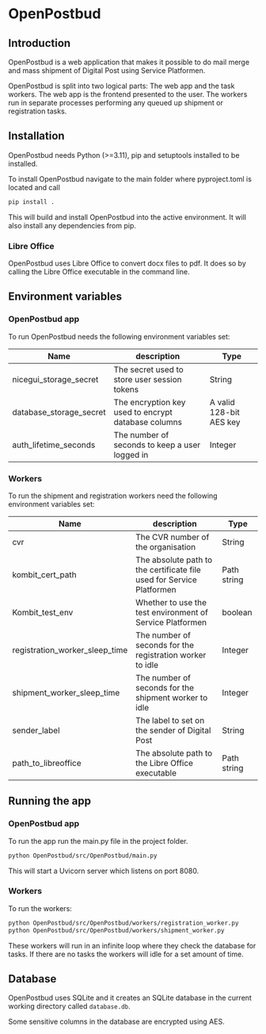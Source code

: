 # OpenPostbud

## Introduction

OpenPostbud is a web application that makes it possible to do mail merge and mass shipment of Digital Post
using Service Platformen.

OpenPostbud is split into two logical parts: The web app and the task workers.
The web app is the frontend presented to the user. The workers run in separate processes
performing any queued up shipment or registration tasks.

## Installation

OpenPostbud needs Python (>=3.11), pip and setuptools installed to be installed.

To install OpenPostbud navigate to the main folder where pyproject.toml is located and call

```bash
pip install .
```

This will build and install OpenPostbud into the active environment.
It will also install any dependencies from pip.

### Libre Office

OpenPostbud uses Libre Office to convert docx files to pdf.
It does so by calling the Libre Office executable in the command line.

## Environment variables

### OpenPostbud app

To run OpenPostbud needs the following environment variables set:

| Name                    | description                                         | Type                    |
| ----------------------- | --------------------------------------------------- | ----------------------- |
| nicegui_storage_secret  | The secret used to store user session tokens        | String                  |
| database_storage_secret | The encryption key used to encrypt database columns | A valid 128-bit AES key |
| auth_lifetime_seconds   | The number of seconds to keep a user logged in      | Integer                 |

### Workers

To run the shipment and registration workers need the following environment variables set:

| Name                           | description                                                           | Type        |
| ------------------------------ | --------------------------------------------------------------------- | ----------- |
| cvr                            | The CVR number of the organisation                                    | String      |
| kombit_cert_path               | The absolute path to the certificate file used for Service Platformen | Path string |
| Kombit_test_env                | Whether to use the test environment of Service Platformen             | boolean     |
| registration_worker_sleep_time | The number of seconds for the registration worker to idle             | Integer     |
| shipment_worker_sleep_time     | The number of seconds for the shipment worker to idle                 | Integer     |
| sender_label                   | The label to set on the sender of Digital Post                        | String      |
| path_to_libreoffice            | The absolute path to the Libre Office executable                      | Path string |

## Running the app

### OpenPostbud app

To run the app run the main.py file in the project folder.

```bash
python OpenPostbud/src/OpenPostbud/main.py
```

This will start a Uvicorn server which listens on port 8080.

### Workers

To run the workers:

```bash
python OpenPostbud/src/OpenPostbud/workers/registration_worker.py
python OpenPostbud/src/OpenPostbud/workers/shipment_worker.py
```

These workers will run in an infinite loop where they check the database for tasks. If there are no tasks the
workers will idle for a set amount of time.

## Database

OpenPostbud uses SQLite and it creates an SQLite database in the current working directory called `database.db`.

Some sensitive columns in the database are encrypted using AES.